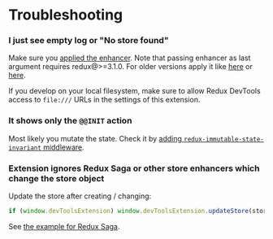 # Troubleshooting

### I just see empty log or "No store found"

Make sure you [applied the enhancer](https://github.com/zalmoxisus/redux-devtools-extension#2-use-with-redux). Note that passing enhancer as last argument requires redux@>=3.1.0. For older versions apply it like [here](https://github.com/zalmoxisus/redux-devtools-extension/blob/v0.4.2/examples/todomvc/store/configureStore.js) or [here](https://github.com/zalmoxisus/redux-devtools-extension/blob/v0.4.2/examples/counter/store/configureStore.js#L7-L12).

If you develop on your local filesystem, make sure to allow Redux DevTools access to `file:///` URLs in the settings of this extension.

### It shows only the `@@INIT` action

Most likely you mutate the state. Check it by [adding `redux-immutable-state-invariant` middleware](https://github.com/zalmoxisus/redux-devtools-extension/blob/master/examples/counter/store/configureStore.js#L3).

### Extension ignores Redux Saga or other store enhancers which change the store object

Update the store after creating / changing:

```js
if (window.devToolsExtension) window.devToolsExtension.updateStore(store)
```

See [the example for Redux Saga](https://github.com/zalmoxisus/redux-devtools-extension/blob/0757dac4c2eb217d7bbb8be738d8bae32ec21d86/examples/saga-counter/src/main.js#L25).
